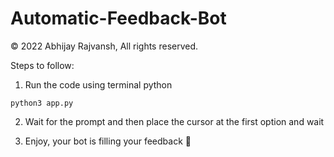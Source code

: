 # Automatic-Feedback-Bot

© 2022 Abhijay Rajvansh, All rights reserved.

Steps to follow:

1. Run the code using terminal python

```
python3 app.py
```

2. Wait for the prompt and then place the cursor at the first option and wait

3. Enjoy, your bot is filling your feedback 🚀